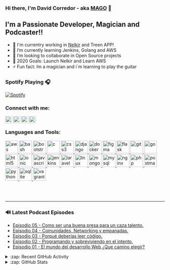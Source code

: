 ### Hi there, I'm David Corredor - aka [MAGO][twitter] 👋

## I'm a Passionate Developer, Magician and Podcaster!!

- 🔭 I'm currentry working in [Nelkir][nelkir] and Treen APP!
- 🌱 I’m currently learning Jenkins, Golang and AWS
- 👯 I’m looking to collaborate in Open Source projects
- 🥅 2020 Goals: Launch Nelkir and Learn AWS
- ⚡ Fun fact: Im a magician and i´m learning to play the guitar

### Spotify Playing 🎧

[![Spotify](https://vidmore.vercel.app/spotify)](https://open.spotify.com/user/vidmore)

### Connect with me:

[<img align="left" alt="VIDMORE | Twitter" width="22px" src="https://cdn.jsdelivr.net/npm/simple-icons@v3/icons/twitter.svg" />][twitter]
[<img align="left" alt="codeSTACKr | LinkedIn" width="22px" src="https://cdn.jsdelivr.net/npm/simple-icons@v3/icons/linkedin.svg" />][linkedin]
[<img align="left" alt="codeSTACKr | LinkedIn" width="22px" src="https://cdn.jsdelivr.net/npm/simple-icons@v3/icons/spotify.svg" />][podcast]
<a href="mailto:vidmore8@gmail.com"><img align="left" alt="VIDMORE | E-Mail" width="22px" src="https://cdn.jsdelivr.net/npm/simple-icons@3.12.4/icons/gmail.svg" /></a>

<br />

### Languages and Tools:

<p align="left">
<a href="https://aws.amazon.com" target="_blank"> <img src="https://devicons.github.io/devicon/devicon.git/icons/amazonwebservices/amazonwebservices-original-wordmark.svg" alt="aws" width="40" height="40"/> </a> <a href="https://www.gnu.org/software/bash/" target="_blank"> <img src="https://www.vectorlogo.zone/logos/gnu_bash/gnu_bash-icon.svg" alt="bash" width="40" height="40"/> </a> <a href="https://getbootstrap.com" target="_blank"> <img src="https://devicons.github.io/devicon/devicon.git/icons/bootstrap/bootstrap-plain.svg" alt="bootstrap" width="40" height="40"/> </a> <a href="https://www.cprogramming.com/" target="_blank"> <img src="https://devicons.github.io/devicon/devicon.git/icons/c/c-original.svg" alt="c" width="40" height="40"/> </a> <a href="https://www.w3schools.com/css/" target="_blank"> <img src="https://devicons.github.io/devicon/devicon.git/icons/css3/css3-original-wordmark.svg" alt="css3" width="40" height="40"/> </a> <a href="https://www.djangoproject.com/" target="_blank"> <img src="https://devicons.github.io/devicon/devicon.git/icons/django/django-original.svg" alt="django" width="40" height="40"/> </a> <a href="https://www.docker.com/" target="_blank"> <img src="https://devicons.github.io/devicon/devicon.git/icons/docker/docker-original-wordmark.svg" alt="docker" width="40" height="40"/> </a> <a href="https://www.figma.com/" target="_blank"> <img src="https://www.vectorlogo.zone/logos/figma/figma-icon.svg" alt="figma" width="40" height="40"/> </a> <a href="https://flask.palletsprojects.com/" target="_blank"> <img src="https://www.vectorlogo.zone/logos/pocoo_flask/pocoo_flask-icon.svg" alt="flask" width="40" height="40"/> </a> <a href="https://git-scm.com/" target="_blank"> <img src="https://www.vectorlogo.zone/logos/git-scm/git-scm-icon.svg" alt="git" width="40" height="40"/> </a> <a href="https://golang.org" target="_blank"> <img src="https://devicons.github.io/devicon/devicon.git/icons/go/go-original.svg" alt="go" width="40" height="40"/> </a> <a href="https://www.w3.org/html/" target="_blank"> <img src="https://devicons.github.io/devicon/devicon.git/icons/html5/html5-original-wordmark.svg" alt="html5" width="40" height="40"/> </a> <a href="https://ionicframework.com" target="_blank"> <img src="https://upload.wikimedia.org/wikipedia/commons/d/d1/Ionic_Logo.svg" alt="ionic" width="40" height="40"/> </a> <a href="https://developer.mozilla.org/en-US/docs/Web/JavaScript" target="_blank"> <img src="https://devicons.github.io/devicon/devicon.git/icons/javascript/javascript-original.svg" alt="javascript" width="40" height="40"/> </a> <a href="https://www.jenkins.io" target="_blank"> <img src="https://www.vectorlogo.zone/logos/jenkins/jenkins-icon.svg" alt="jenkins" width="40" height="40"/> </a> <a href="https://laravel.com/" target="_blank"> <img src="https://devicons.github.io/devicon/devicon.git/icons/laravel/laravel-plain-wordmark.svg" alt="laravel" width="40" height="40"/> </a> <a href="https://www.linux.org/" target="_blank"> <img src="https://devicons.github.io/devicon/devicon.git/icons/linux/linux-original.svg" alt="linux" width="40" height="40"/> </a> <a href="https://www.mongodb.com/" target="_blank"> <img src="https://devicons.github.io/devicon/devicon.git/icons/mongodb/mongodb-original-wordmark.svg" alt="mongodb" width="40" height="40"/> </a> <a href="https://www.mysql.com/" target="_blank"> <img src="https://devicons.github.io/devicon/devicon.git/icons/mysql/mysql-original-wordmark.svg" alt="mysql" width="40" height="40"/> </a> <a href="https://www.nginx.com" target="_blank"> <img src="https://devicons.github.io/devicon/devicon.git/icons/nginx/nginx-original.svg" alt="nginx" width="40" height="40"/> </a> <a href="https://www.php.net" target="_blank"> <img src="https://devicons.github.io/devicon/devicon.git/icons/php/php-original.svg" alt="php" width="40" height="40"/> </a> <a href="https://postman.com" target="_blank"> <img src="https://www.vectorlogo.zone/logos/getpostman/getpostman-icon.svg" alt="postman" width="40" height="40"/> </a> <a href="https://www.python.org" target="_blank"> <img src="https://devicons.github.io/devicon/devicon.git/icons/python/python-original.svg" alt="python" width="40" height="40"/> </a> <a href="https://www.sqlite.org/" target="_blank"> <img src="https://www.vectorlogo.zone/logos/sqlite/sqlite-icon.svg" alt="sqlite" width="40" height="40"/> </a> <a href="https://www.vagrantup.com/" target="_blank"> <img src="https://www.vectorlogo.zone/logos/vagrantup/vagrantup-icon.svg" alt="vagrant" width="40" height="40"/> </a> </p>

<br />
<br />

---

### 🔊 Latest Podcast Episodes

<!-- SPOTIFY:START -->

- [Episodio 05 - Como ser una buena presa para un caza talento.](https://open.spotify.com/episode/3D2a6wJknDPC4kIUpz3Tfj?si=hv1drzyLTC6N4aaw6WkDsQ)
- [Episodio 04 - Comunidades, Networking y empanadas.](https://open.spotify.com/episode/43958TU5As4rf6JMIAHxmG?si=nnUeS4whTEO_mNebTM6i9g)
- [Episodio 03 - Porqué deberías leer código.](https://open.spotify.com/episode/3qgEz8Klk07rsgKDn1jYmL?si=QB-0LWp6QGGXX_KfEAKZaw)
- [Episodio 02 - Programando y sobreviviendo en el intento.](https://open.spotify.com/episode/4MoFSlFsepH3XD6Bno41ZL?si=JQ7T4mp7RiedW5Pp6mU1pA)
- [Episodio 01 - El mundo del desarrollo Web ¿Que camino elegir?](https://open.spotify.com/episode/1WWLowcyHhdAn7FwuoB9BV?si=bisxwbttRuCcOgoYxih9fQ)
<!-- SPOTIFY:END -->

<details>
  <summary>:zap: Recent GitHub Activity</summary>
  
<!--START_SECTION:activity-->
<!--END_SECTION:activity-->

</details>

<details>
  <summary>:zap: GitHub Stats</summary>

  <img align="left" alt="VIDMORE's GitHub Stats" src="https://github-readme-stats.codestackr.vercel.app/api?username=VIDMORE&show_icons=true&hide_border=true" />

</details>

[twitter]: https://twitter.com/dacorredor11
[linkedin]: https://www.linkedin.com/in/davidcorredor11/
[podcast]: https://open.spotify.com/show/3K4epmZjGd60cHZtudoz3j?si=Dw3khmNnRRisr7z7WFStoQ
[nelkir]: https://nelkir.com
